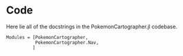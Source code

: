 # Code
Here lie all of the docstrings in the PokemonCartographer.jl codebase.

```@autodocs
Modules = [PokemonCartographer,
           PokemonCartographer.Nav,
          ]
```

